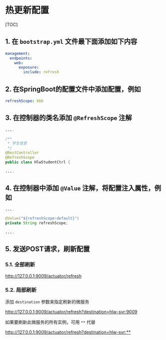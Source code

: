 # 热更新配置

[TOC]

## 1. 在 `bootstrap.yml` 文件最下面添加如下内容

```yaml
management:
  endpoints:
    web:
      exposure:
        include: refresh
```

## 2. 在SpringBoot的配置文件中添加配置，例如

```yaml
refreshScope: bbb
```

## 3. 在控制器的类名添加 `@RefreshScope` 注解

```java
....

/**
 * 学生信息
 */
@RestController
@RefreshScope
public class HlwStudentCtrl {

....
```

## 4. 在控制器中添加 `@Value` 注解，将配置注入属性，例如

```java
....

@Value("${refreshScope:default}")
private String refreshScope;

....
```

## 5. 发送POST请求，刷新配置

### 5.1. 全部刷新

<http://127.0.0.1:9009/actuator/refresh>

### 5.2. 局部刷新

添加 `destination` 参数来指定刷新的微服务

<http://127.0.0.1:9009/actuator/refresh?destination=hlw-svr:9009>

如果要刷新此微服务的所有实例，可用 `**` 代替

<http://127.0.0.1:9009/actuator/refresh?destination=hlw-svr:**>
